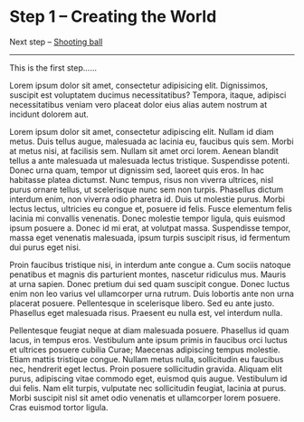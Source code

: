 # Step 1 – Creating the World

Next step – [Shooting ball](//github.com/makzan/ball-machine-with-Box2D-and-Createjs/tree/master/02-shooting-ball)

* * *

This is the first step......

Lorem ipsum dolor sit amet, consectetur adipisicing elit. Dignissimos, suscipit est voluptatem ducimus necessitatibus? Tempora, itaque, adipisci necessitatibus veniam vero placeat dolor eius alias autem nostrum at incidunt dolorem aut.

Lorem ipsum dolor sit amet, consectetur adipiscing elit. Nullam id diam metus. Duis tellus augue, malesuada ac lacinia eu, faucibus quis sem. Morbi at metus nisi, at facilisis sem. Nullam sit amet orci lorem. Aenean blandit tellus a ante malesuada ut malesuada lectus tristique. Suspendisse potenti. Donec urna quam, tempor ut dignissim sed, laoreet quis eros. In hac habitasse platea dictumst. Nunc tempus, risus non viverra ultrices, nisl purus ornare tellus, ut scelerisque nunc sem non turpis. Phasellus dictum interdum enim, non viverra odio pharetra id. Duis ut molestie purus. Morbi lectus lectus, ultricies eu congue et, posuere id felis. Fusce elementum felis lacinia mi convallis venenatis. Donec molestie tempor ligula, quis euismod ipsum posuere a. Donec id mi erat, at volutpat massa. Suspendisse tempor, massa eget venenatis malesuada, ipsum turpis suscipit risus, id fermentum dui purus eget nisi.

Proin faucibus tristique nisi, in interdum ante congue a. Cum sociis natoque penatibus et magnis dis parturient montes, nascetur ridiculus mus. Mauris at urna sapien. Donec pretium dui sed quam suscipit congue. Donec luctus enim non leo varius vel ullamcorper urna rutrum. Duis lobortis ante non urna placerat posuere. Pellentesque in scelerisque libero. Sed eu ante justo. Phasellus eget malesuada risus. Praesent eu nulla est, vel interdum nulla.

Pellentesque feugiat neque at diam malesuada posuere. Phasellus id quam lacus, in tempus eros. Vestibulum ante ipsum primis in faucibus orci luctus et ultrices posuere cubilia Curae; Maecenas adipiscing tempus molestie. Etiam mattis tristique congue. Nullam metus nulla, sollicitudin eu faucibus nec, hendrerit eget lectus. Proin posuere sollicitudin gravida. Aliquam elit purus, adipiscing vitae commodo eget, euismod quis augue. Vestibulum id dui felis. Nam elit turpis, vulputate nec sollicitudin feugiat, lacinia at purus. Morbi suscipit nisl sit amet odio venenatis et ullamcorper lorem posuere. Cras euismod tortor ligula.